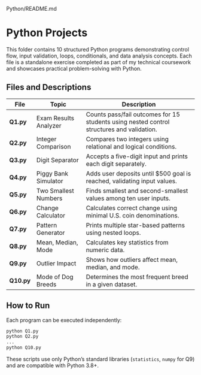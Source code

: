 Python/README.md

# Python Projects

This folder contains 10 structured Python programs demonstrating control flow, input validation, loops, conditionals, and data analysis concepts. Each file is a standalone exercise completed as part of my technical coursework and showcases practical problem-solving with Python.

## Files and Descriptions
| File | Topic | Description |
|------|--------|-------------|
| **Q1.py** | Exam Results Analyzer | Counts pass/fail outcomes for 15 students using nested control structures and validation. |
| **Q2.py** | Integer Comparison | Compares two integers using relational and logical conditions. |
| **Q3.py** | Digit Separator | Accepts a five-digit input and prints each digit separately. |
| **Q4.py** | Piggy Bank Simulator | Adds user deposits until $500 goal is reached, validating input values. |
| **Q5.py** | Two Smallest Numbers | Finds smallest and second-smallest values among ten user inputs. |
| **Q6.py** | Change Calculator | Calculates correct change using minimal U.S. coin denominations. |
| **Q7.py** | Pattern Generator | Prints multiple star-based patterns using nested loops. |
| **Q8.py** | Mean, Median, Mode | Calculates key statistics from numeric data. |
| **Q9.py** | Outlier Impact | Shows how outliers affect mean, median, and mode. |
| **Q10.py** | Mode of Dog Breeds | Determines the most frequent breed in a given dataset. |

## How to Run
Each program can be executed independently:
```bash
python Q1.py
python Q2.py
...
python Q10.py
```

These scripts use only Python’s standard libraries (`statistics`, `numpy` for Q9) and are compatible with Python 3.8+.
